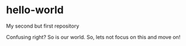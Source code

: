 # hello-world
My second but first repository

Confusing right? So is our world. So, lets not focus on this and move on!
